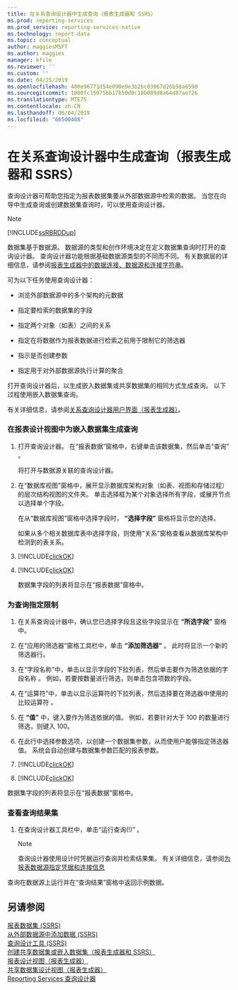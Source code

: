 ```yaml
---
title: 在关系查询设计器中生成查询（报表生成器和 SSRS）
ms.prod: reporting-services
ms.prod_service: reporting-services-native
ms.technology: report-data
ms.topic: conceptual
author: maggiesMSFT
ms.author: maggies
manager: kfile
ms.reviewer: ''
ms.custom: ''
ms.date: 04/25/2019
ms.openlocfilehash: 400e96771d54e090e9e3b2bc03967d26b50a6590
ms.sourcegitcommit: 1800fc15075bb17b50d0c18b089d8a64d87ae726
ms.translationtype: MTE75
ms.contentlocale: zh-CN
ms.lasthandoff: 06/04/2019
ms.locfileid: "66500488"
---
```

# <a name="build-a-query-in-the-relational-query-designer-report-builder-and-ssrs"></a>在关系查询设计器中生成查询（报表生成器和 SSRS）

查询设计器可帮助您指定为报表数据集要从外部数据源中检索的数据。 当您在向导中生成查询或创建数据集查询时，可以使用查询设计器。  
  
> [!NOTE]  
> [!INCLUDE[ssRBRDDup](../../includes/ssrbrddup-md.md)]  
  
 数据集基于数据源。 数据源的类型和创作环境决定在定义数据集查询时打开的查询设计器。 查询设计器功能根据基础数据源类型的不同而不同。 有关数据层的详细信息，请参阅[报表生成器中的数据连接、数据源和连接字符串](data-connections-data-sources-and-connection-strings-report-builder-and-ssrs.md)。

 可为以下任务使用查询设计器：  
  
-   浏览外部数据源中的多个架构的元数据  
  
-   指定要检索的数据集的字段  
  
-   指定两个对象（如表）之间的关系  
  
-   指定在将数据作为报表数据进行检索之前用于限制它的筛选器  
  
-   指示是否创建参数  
  
-   指定用于对外部数据源执行计算的聚合  
  
 打开查询设计器后，以生成嵌入数据集或共享数据集的相同方式生成查询。 以下过程使用嵌入数据集查询。  
  
 有关详细信息，请参阅[关系查询设计器用户界面（报表生成器）](../../reporting-services/report-data/relational-query-designer-user-interface-report-builder.md)。  
  
### <a name="to-build-a-query-for-an-embedded-dataset-in-report-design-view"></a>在报表设计视图中为嵌入数据集生成查询  
  
1.  打开查询设计器。 在“报表数据”窗格中，右键单击该数据集，然后单击“查询”  。  
  
     将打开与数据源关联的查询设计器。  
  
2.  在“数据库视图”窗格中，展开显示数据库架构对象（如表、视图和存储过程）的层次结构视图的文件夹。 单击选择框为某个对象选择所有字段，或展开节点以选择单个字段。  
  
     在从“数据库视图”窗格中选择字段时， **“选择字段”** 窗格将显示您的选择。  
  
     如果从多个相关数据库表中选择字段，则使用“关系”窗格查看从数据库架构中检测到的表关系。  
  
3.  [!INCLUDE[clickOK](../../includes/clickok-md.md)]  
  
4.  [!INCLUDE[clickOK](../../includes/clickok-md.md)]  
  
     数据集字段的列表将显示在“报表数据”窗格中。  
  
### <a name="to-specify-limits-for-a-query"></a>为查询指定限制  
  
1.  在关系查询设计器中，确认您已选择字段且这些字段显示在 **“所选字段”** 窗格中。  
  
2.  在“应用的筛选器”窗格工具栏中，单击 **“添加筛选器”** 。 此时将显示一个新的筛选器行。  
  
3.  在“字段名称”中，单击以显示字段的下拉列表，然后单击要作为筛选依据的字段名称  。 例如，若要按数量进行筛选，则单击包含项数的字段。  
  
4.  在“运算符”中，单击以显示运算符的下拉列表，然后选择要在筛选器中使用的比较运算符  。  
  
5.  在 **“值”** 中，键入要作为筛选依据的值。 例如，若要针对大于 100 的数量进行筛选，则键入 100。  
  
6.  在此行中选择参数选项，以创建一个数据集参数，从而使用户能够指定筛选器值。 系统会自动创建与数据集参数匹配的报表参数。  
  
7.  [!INCLUDE[clickOK](../../includes/clickok-md.md)]  
  
8.  [!INCLUDE[clickOK](../../includes/clickok-md.md)]  
  
 数据集字段的列表将显示在“报表数据”窗格中。  
  
### <a name="to-view-a-query-result-set"></a>查看查询结果集  
  
1.  在查询设计器工具栏中，单击“运行查询(!)”  。  
  
    > [!NOTE]  
    >  查询设计器使用设计时凭据运行查询并检索结果集。 有关详细信息，请参阅[为报表数据源指定凭据和连接信息](specify-credential-and-connection-information-for-report-data-sources.md)  
  
 查询在数据源上运行并在“查询结果”窗格中返回示例数据。  
  
## <a name="see-also"></a>另请参阅  
 [报表数据集 (SSRS)](../../reporting-services/report-data/report-datasets-ssrs.md)   
 [从外部数据源中添加数据 (SSRS)](../../reporting-services/report-data/add-data-from-external-data-sources-ssrs.md)   
 [查询设计工具 (SSRS)](query-design-tools-ssrs.md)   
 [创建共享数据集或嵌入数据集（报表生成器和 SSRS）](../../reporting-services/report-data/create-a-shared-dataset-or-embedded-dataset-report-builder-and-ssrs.md)   
 [报表设计视图（报表生成器）](../../reporting-services/report-builder/report-design-view-report-builder.md)   
 [共享数据集设计视图（报表生成器）](../../reporting-services/report-builder/shared-dataset-design-view-report-builder.md)   
 [Reporting Services 查询设计器](https://msdn.microsoft.com/library/07efd3f1-804f-45f7-b62a-3e727a3d9835)  
  
  
